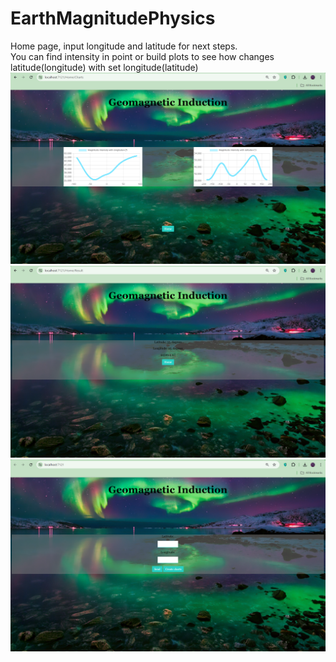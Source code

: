 # EarthMagnitudePhysics
Home page, input longitude and latitude for next steps.<br>
You can find intensity in point or build plots to see how changes latitude(longitude) with set longitude(latitude)
![alt text](1.png)
![alt text](2.png)
![alt text](3.png)
